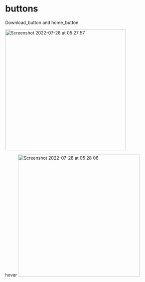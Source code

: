 # buttons

Download_button and home_button

<img width="387" alt="Screenshot 2022-07-28 at 05 27 57" src="https://user-images.githubusercontent.com/108754238/181407211-6cce44ee-e4ce-4eb5-b945-c00442e239ab.png">

hover
<img width="391" alt="Screenshot 2022-07-28 at 05 28 06" src="https://user-images.githubusercontent.com/108754238/181407231-bea8ffdf-0eea-4a6d-9dca-73ef072a2c87.png">
